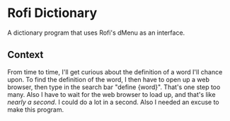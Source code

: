 # Rofi Dictionary
A dictionary program that uses Rofi's dMenu as an interface.

## Context
From time to time, I'll get curious about the definition of a word I'll chance upon. To find the definition of the word, I then have to open up a web browser, then type in the search bar "define {word}". That's one step too many. Also I have to wait for the web browser to load up, and that's like *nearly a second*. I could do a lot in a second. Also I needed an excuse to make this program.
